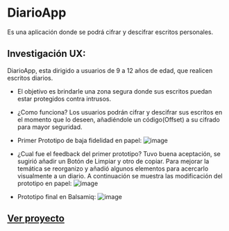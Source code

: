 # DiarioApp

Es una aplicación donde se podrá cifrar y descifrar escritos personales.

## Investigación UX:
DiarioApp, esta dirigido a usuarios de 9 a 12 años de edad, que realicen escritos diarios.

- El objetivo es brindarle una zona segura donde sus escritos puedan estar protegidos contra intrusos.

- ¿Como funciona?
Los usuarios podrán cifrar y descifrar sus escritos en el momento que lo deseen, añadiéndole un código(Offset) a su cifrado para mayor seguridad.

- Primer Prototipo de baja fidelidad en papel:
![image](https://user-images.githubusercontent.com/19483987/59091531-2adc4100-88d5-11e9-8d93-6471fe2d9dcb.png)

- ¿Cual fue el feedback del primer prototipo?
  Tuvo buena aceptación, se sugirió añadir un Botón de Limpiar y otro de copiar. Para mejorar la temática se reorganizo y añadió algunos elementos para acercarlo visualmente a un diario. A continuación se muestra las modificación del prototipo en papel:
![image](https://user-images.githubusercontent.com/19483987/59089868-c9b26e80-88d0-11e9-9fbb-a4dafff7e78c.png)

- Prototipo final en Balsamiq:
![image](https://user-images.githubusercontent.com/19483987/59091018-003db880-88d4-11e9-8947-616c2bc49777.png)

## [Ver proyecto](https://marianwhat.github.io/LIM010-Cipher/src/ "titulo")